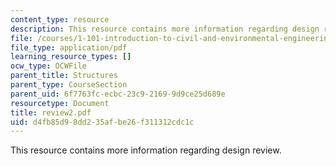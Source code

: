 ```yaml
---
content_type: resource
description: This resource contains more information regarding design review.
file: /courses/1-101-introduction-to-civil-and-environmental-engineering-design-i-fall-2005/d4fb85d98dd235afbe26f311312cdc1c_review2.pdf
file_type: application/pdf
learning_resource_types: []
ocw_type: OCWFile
parent_title: Structures
parent_type: CourseSection
parent_uid: 6f7763fc-ecbc-23c9-2169-9d9ce25d689e
resourcetype: Document
title: review2.pdf
uid: d4fb85d9-8dd2-35af-be26-f311312cdc1c
---
```

This resource contains more information regarding design review.

